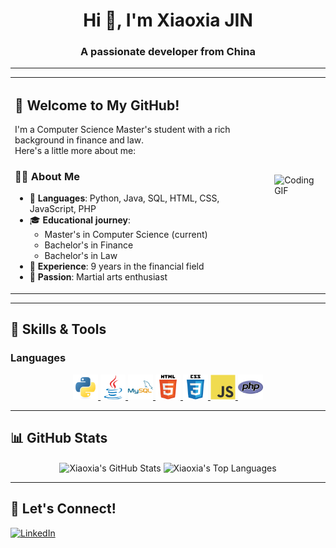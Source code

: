 <h1 align="center">Hi 👋, I'm Xiaoxia JIN</h1>
<h3 align="center">A passionate developer from China</h3>


---
<table alight="center" style="border-collapse: collapse; border: none; margin-left:15">
  <tr>
    <td style="border: none;">
      <h2>🌟 Welcome to My GitHub!</h2>
      <p> I'm a Computer Science Master's student with a rich background in finance and law. <br>Here's a little more about me:</p>
      <h3>🧑‍💻 About Me</h3>
      <ul>
        <li>🔭 <strong>Languages</strong>: Python, Java, SQL, HTML, CSS, JavaScript, PHP</li>
        <li>🎓 <strong>Educational journey</strong>:
          <ul>
            <li>Master's in Computer Science (current)</li>
            <li>Bachelor's in Finance</li>
            <li>Bachelor's in Law</li>
          </ul>
        </li>
        <li>💼 <strong>Experience</strong>: 9 years in the financial field</li>
        <li>🥋 <strong>Passion</strong>: Martial arts enthusiast</li>
      </ul>
    </td>
    <td style="border: none;">
      <img src="https://camo.githubusercontent.com/d1e9733ec79822bcadf8b9a1035840ee511e2f022fe9f652cc163db23dc171d3/68747470733a2f2f6d656469612e67697068792e636f6d2f6d656469612f53576f536b4e36447854737a71494b4571762f67697068792e676966" width="300" alt="Coding GIF">
    </td>
  </tr>
</table>

---

## 🚀 Skills & Tools
### Languages
<p align="center">
  <a href="https://www.python.org" target="_blank"> <img src="https://raw.githubusercontent.com/devicons/devicon/master/icons/python/python-original.svg" alt="Python" width="40" height="40"/> </a>
  <a href="https://www.java.com" target="_blank"> <img src="https://raw.githubusercontent.com/devicons/devicon/master/icons/java/java-original.svg" alt="Java" width="40" height="40"/> </a>
  <a href="https://www.mysql.com/" target="_blank"> <img src="https://raw.githubusercontent.com/devicons/devicon/master/icons/mysql/mysql-original-wordmark.svg" alt="MySQL" width="40" height="40"/> </a>
  <a href="https://www.w3.org/html/" target="_blank"> <img src="https://raw.githubusercontent.com/devicons/devicon/master/icons/html5/html5-original-wordmark.svg" alt="HTML5" width="40" height="40"/> </a>
  <a href="https://www.w3schools.com/css/" target="_blank"> <img src="https://raw.githubusercontent.com/devicons/devicon/master/icons/css3/css3-original-wordmark.svg" alt="CSS3" width="40" height="40"/> </a>
  <a href="https://developer.mozilla.org/en-US/docs/Web/JavaScript" target="_blank"> <img src="https://raw.githubusercontent.com/devicons/devicon/master/icons/javascript/javascript-original.svg" alt="JavaScript" width="40" height="40"/> </a>
  <a href="https://www.php.net" target="_blank"> <img src="https://raw.githubusercontent.com/devicons/devicon/master/icons/php/php-original.svg" alt="PHP" width="40" height="40"/> </a>
 
</p>

---

## 📊 GitHub Stats
<p align="center">
  <img height="200" align="center" alt="Xiaoxia's GitHub Stats" src="https://github-readme-stats.vercel.app/api?username=xiaoxiajin&show_icons=true&locale=en&hide_border=true"/>
  <img height="200" align="center" alt="Xiaoxia's Top Languages" src="https://github-readme-stats.vercel.app/api/top-langs?username=xiaoxiajin&show_icons=true&locale=en&layout=compact&hide_border=true"/>
</p>

---

## 🤝 Let's Connect!
<p align="left">
  <a href="https://www.linkedin.com/in/xiaoxiajin/" target="_blank"><img src="https://img.shields.io/badge/LinkedIn-0077B5?style=for-the-badge&logo=linkedin&logoColor=white" alt="LinkedIn"></a>
  
</p>
